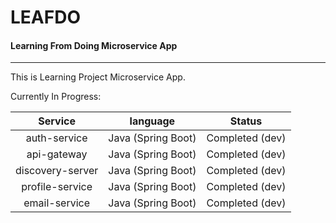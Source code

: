 # LEAFDO

#### Learning From Doing Microservice App

---

This is Learning Project Microservice App.

Currently In Progress:

|     Service      |      language      |     Status      |
| :--------------: | :----------------: | :-------------: |
|   auth-service   | Java (Spring Boot) | Completed (dev) |
|   api-gateway    | Java (Spring Boot) | Completed (dev) |
| discovery-server | Java (Spring Boot) | Completed (dev) |
| profile-service  | Java (Spring Boot) | Completed (dev) |
|  email-service   | Java (Spring Boot) | Completed (dev) |
